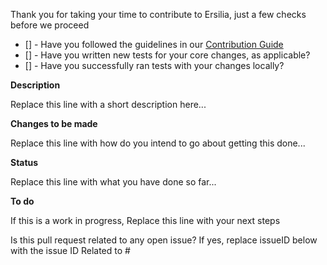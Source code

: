 Thank you for taking your time to contribute to Ersilia, just a few checks before we proceed
- [] - Have you followed the guidelines in our [Contribution Guide](https://github.com/ersilia-os/ersilia/blob/master/CONTRIBUTING.md)
- [] - Have you written new tests for your core changes, as applicable?
- [] - Have you successfully ran tests with your changes locally?

**Description**

Replace this line with a short description here...

**Changes to be made**

Replace this line with how do you intend to go about getting this done...

**Status**

Replace this line with what you have done so far...

**To do**

If this is a work in progress, Replace this line with your next steps

Is this pull request related to any open issue? If yes, replace issueID below with the issue ID
Related to #<issueID> 